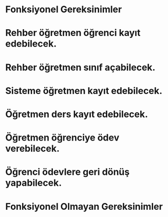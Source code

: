 # Fonksiyonel Gereksinimler

# Rehber öğretmen öğrenci kayıt edebilecek.
# Rehber öğretmen  sınıf açabilecek.
# Sisteme öğretmen kayıt edebilecek.
# Öğretmen ders kayıt edebilecek.
# Öğretmen öğrenciye ödev verebilecek.
# Öğrenci ödevlere geri dönüş yapabilecek.



# Fonksiyonel Olmayan Gereksinimler
